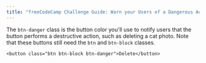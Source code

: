 ```yaml
---
title: "freeCodeCamp Challenge Guide: Warn your Users of a Dangerous Action"
---
```


The `btn-danger` class is the button color you'll use to notify users that the button performs a destructive action, such as deleting a cat photo. Note that these buttons still need the `btn` and `btn-block` classes.

    <button class="btn btn-block btn-danger">Delete</button>
